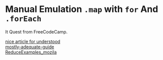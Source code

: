 # Manual Emulation `.map`  with `for` And `.forEach`
It Quest from FreeCodeCamp.

[nice article for understood](https://code.tutsplus.com/ru/tutorials/how-to-use-map-filter-reduce-in-javascript--cms-26209)  
[mostly-adequate-guide](https://drboolean.gitbooks.io/mostly-adequate-guide-old/content/ch1.html)  
[ReduceExamples_mozila](https://developer.mozilla.org/en-US/docs/Web/JavaScript/Reference/Global_Objects/Array/Reduce#Examples)

